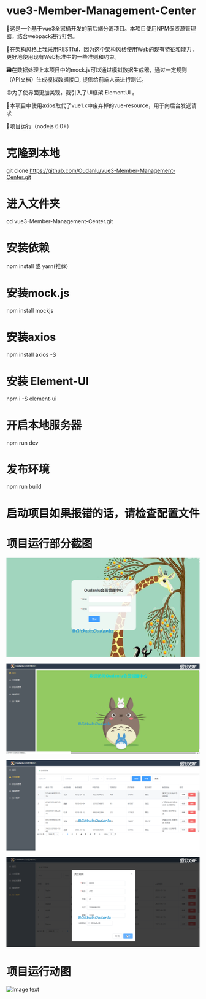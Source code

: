 # vue3-Member-Management-Center
📝这是一个基于vue3全家桶开发的前后端分离项目。本项目使用NPM保资源管理器，结合webpack进行打包。

🐉在架构风格上我采用RESTful，因为这个架构风格使用Web的现有特征和能力， 更好地使用现有Web标准中的一些准则和约束。

🗃️在数据处理上本项目中的mock.js可以通过模拟数据生成器，通过一定规则 （API文档）生成模拟数据接口, 提供给前端人员进行测试。

😉为了使界面更加美观，我引入了UI框架 ElementUI 。

🚦本项目中使用axios取代了vue1.x中废弃掉的vue-resource，用于向后台发送请求

🎉项目运行（nodejs 6.0+）

# 克隆到本地
git clone https://github.com/Oudanlu/vue3-Member-Management-Center.git

# 进入文件夹
cd vue3-Member-Management-Center.git

# 安装依赖
npm install 或 yarn(推荐)

# 安装mock.js
npm install mockjs

# 安装axios
npm install axios -S

# 安装 Element-UI
npm i -S element-ui



# 开启本地服务器
npm run dev

# 发布环境
npm run build

# 启动项目如果报错的话，请检查配置文件

# 项目运行部分截图

![Image text](https://github.com/Oudanlu/vue3-Member-Management-Center/blob/master/src/assets/C1%200.png)

![Image text](https://github.com/Oudanlu/vue3-Member-Management-Center/blob/master/src/assets/C2%2011.png)

![Image text](https://github.com/Oudanlu/vue3-Member-Management-Center/blob/master/src/assets/C3%2024.png)

![Image text](https://github.com/Oudanlu/vue3-Member-Management-Center/blob/master/src/assets/C4%2073.png)


# 项目运行动图

![Image text](https://github.com/Oudanlu/vue3-Member-Management-Center/blob/master/src/assets/huiyuan.gif)
